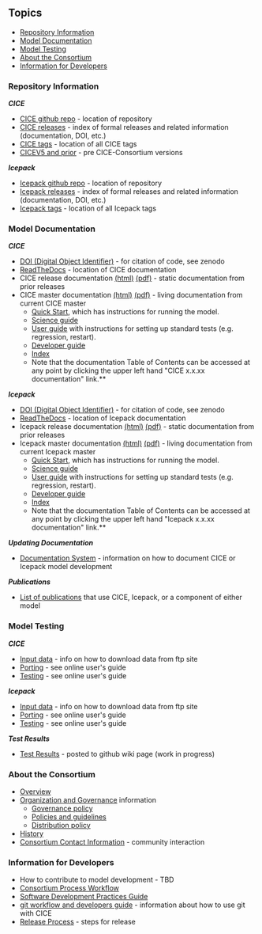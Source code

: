 ## Topics
* [Repository Information](https://github.com/CICE-Consortium/About-Us/wiki/Resource-Index#repository-information)
* [Model Documentation](https://github.com/CICE-Consortium/About-Us/wiki/Resource-Index#model-documentation)
* [Model Testing](https://github.com/CICE-Consortium/About-Us/wiki/Resource-Index#model-testing)
* [About the Consortium](https://github.com/CICE-Consortium/About-Us/wiki/Resource-Index#about-the-consortium)
* [Information for Developers](https://github.com/CICE-Consortium/About-Us/wiki/Resource-Index#information-for-developers)

### Repository Information
_**CICE**_
* [CICE github repo](https://github.com/CICE-Consortium/CICE) - location of repository
* [CICE releases](https://github.com/CICE-Consortium/CICE/wiki/CICE-Versions-Index-(post-version-6)) - index of formal releases and related information (documentation, DOI, etc.)
* [CICE tags](https://github.com/CICE-Consortium/CICE/tags) - location of all CICE tags
* [CICEV5 and prior](https://github.com/CICE-Consortium/CICE-svn-trunk) - pre CICE-Consortium versions

_**Icepack**_
* [Icepack github repo](https://github.com/CICE-Consortium/Icepack) - location of repository
* [Icepack releases](https://github.com/CICE-Consortium/Icepack/wiki/Icepack-Versions-Index) - index of formal releases and related information (documentation, DOI, etc.)
* [Icepack tags](https://github.com/CICE-Consortium/Icepack/tags) - location of all Icepack tags

### Model Documentation
_**CICE**_
* [DOI (Digital Object Identifier)](https://zenodo.org/record/1205675) - for citation of code, see zenodo
* [ReadTheDocs](https://readthedocs.org/projects/cice-consortium-cice/) - location of CICE documentation
* CICE release documentation [(html)](https://readthedocs.org/projects/cice-consortium-cice/) [(pdf)](https://readthedocs.org/projects/cice-consortium-cice/downloads/) - static documentation from prior releases
* CICE master documentation [(html)](http://cice-consortium-cice.readthedocs.io/en/master/) [(pdf)](https://media.readthedocs.org/pdf/cice-consortium-cice/master/cice-consortium-cice.pdf) - living documentation from current CICE master
  - [Quick Start](http://cice-consortium-cice.readthedocs.io/en/master/intro/quickstart.html), which has instructions for running the model. 
  - [Science guide](http://cice-consortium-cice.readthedocs.io/en/master/science_guide/index.html)
  - [User guide](http://cice-consortium-cice.readthedocs.io/en/master/user_guide/index.html) with instructions for setting up standard tests (e.g. regression, restart).
  - [Developer guide](http://cice-consortium-cice.readthedocs.io/en/master/developer_guide/index.html) 
  - [Index](http://cice-consortium-cice.readthedocs.io/en/master/cice_index.html)
  - Note that the documentation Table of Contents can be accessed at any point by clicking the upper left hand "CICE x.x.xx documentation" link.**

_**Icepack**_
* [DOI (Digital Object Identifier)](https://zenodo.org/record/1213463) - for citation of code, see zenodo
* [ReadTheDocs](https://readthedocs.org/projects/cice-consortium-icepack/) - location of Icepack documentation
* Icepack release documentation [(html)](https://readthedocs.org/projects/cice-consortium-icepack/) [(pdf)](https://readthedocs.org/projects/cice-consortium-icepack/downloads/) - static documentation from prior releases
* Icepack master documentation [(html)](http://cice-consortium-icepack.readthedocs.io/en/master/) [(pdf)](https://media.readthedocs.org/pdf/cice-consortium-icepack/master/cice-consortium-icepack.pdf) - living documentation from current Icepack master
  - [Quick Start](http://cice-consortium-icepack.readthedocs.io/en/master/intro/quickstart.html), which has instructions for running the model. 
  - [Science guide](http://cice-consortium-icepack.readthedocs.io/en/master/science_guide/index.html)
  - [User guide](http://cice-consortium-icepack.readthedocs.io/en/master/user_guide/index.html) with instructions for setting up standard tests (e.g. regression, restart).
  - [Developer guide](http://cice-consortium-icepack.readthedocs.io/en/master/developer_guide/index.html) 
  - [Index](http://cice-consortium-icepack.readthedocs.io/en/master/icepack_index.html)
  - Note that the documentation Table of Contents can be accessed at any point by clicking the upper left hand "Icepack x.x.xx documentation" link.**

_**Updating Documentation**_
* [Documentation System](http://cice-consortium-cice.readthedocs.io/en/master/developer_guide/dg_documentation.html)  - information on how to document CICE or Icepack model development 

_**Publications**_
* [List of publications](https://github.com/CICE-Consortium/About-Us/wiki/Users-and-Citations) that use CICE, Icepack, or a component of either model

### Model Testing
_**CICE**_
* [Input data](https://github.com/CICE-Consortium/CICE/wiki/CICE-Input-Data) - info on how to download data from ftp site
* [Porting](http://cice-consortium-cice.readthedocs.io/en/master/user_guide/ug_running.html#porting) - see online user's guide
* [Testing](http://cice-consortium-cice.readthedocs.io/en/master/user_guide/ug_testing.html) - see online user's guide

_**Icepack**_ 
* [Input data](https://github.com/CICE-Consortium/Icepack/wiki/Icepack-Input-Data) - info on how to download data from ftp site
* [Porting](http://cice-consortium-icepack.readthedocs.io/en/master/user_guide/ug_running.html#porting) - see online user's guide
* [Testing](http://cice-consortium-icepack.readthedocs.io/en/master/user_guide/ug_testing.html) - see online user's guide

_**Test Results**_
* [Test Results](https://github.com/CICE-Consortium/Test-Results/wiki) - posted to github wiki page (work in progress)

### About the Consortium
* [Overview](https://github.com/CICE-Consortium/About-Us)
* [Organization and Governance](https://github.com/CICE-Consortium/About-Us/wiki/Consortium-Organization-and-Governance) information
   * [Governance policy](https://github.com/CICE-Consortium/About-Us/blob/master/Governance.pdf) 
   * [Policies and guidelines](https://github.com/CICE-Consortium/About-Us/blob/master/PoliciesandGuidelines.pdf)
   * [Distribution policy](https://github.com/CICE-Consortium/About-Us/blob/master/DistributionPolicy.pdf)
* [History](https://github.com/CICE-Consortium/About-Us/wiki/History)
* [Consortium Contact Information](https://github.com/CICE-Consortium/About-Us/wiki/Consortium-Organization-and-Governance) - community interaction

### Information for Developers
* How to contribute to model development - TBD
* [Consortium Process Workflow](https://docs.google.com/document/d/1BfgRrPMjBXeDGBXS5jRsiJo5tvYdUms8zUEFmTj-IP0/edit?usp=sharing)    
* [Software Development Practices Guide](https://github.com/CICE-Consortium/About-Us/blob/master/SoftwareDevelopmentPractices.pdf)   
* [git workflow and developers guide](https://github.com/CICE-Consortium/About-Us/wiki/Git-Workflow-Guidance) - information about how to use git with CICE 
* [Release Process](https://github.com/CICE-Consortium/About-Us/wiki/Release-Process) - steps for release